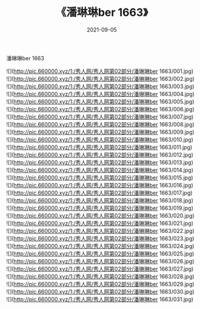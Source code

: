 ﻿---
layout: post
title:  《潘琳琳ber 1663》
date:   2021-09-05
img: http://pic.660000.xyz/1:/秀人网/秀人网第02部分/潘琳琳ber 1663/000.jpg
categories: [美女, 清纯, 唯美]
---

潘琳琳ber 1663

  ![](http://pic.660000.xyz/1:/秀人网/秀人网第02部分/潘琳琳ber 1663/001.jpg) <br> ![](http://pic.660000.xyz/1:/秀人网/秀人网第02部分/潘琳琳ber 1663/002.jpg) <br> ![](http://pic.660000.xyz/1:/秀人网/秀人网第02部分/潘琳琳ber 1663/003.jpg) <br> ![](http://pic.660000.xyz/1:/秀人网/秀人网第02部分/潘琳琳ber 1663/004.jpg) <br> ![](http://pic.660000.xyz/1:/秀人网/秀人网第02部分/潘琳琳ber 1663/005.jpg) <br> ![](http://pic.660000.xyz/1:/秀人网/秀人网第02部分/潘琳琳ber 1663/006.jpg) <br> ![](http://pic.660000.xyz/1:/秀人网/秀人网第02部分/潘琳琳ber 1663/007.jpg) <br> ![](http://pic.660000.xyz/1:/秀人网/秀人网第02部分/潘琳琳ber 1663/008.jpg) <br> ![](http://pic.660000.xyz/1:/秀人网/秀人网第02部分/潘琳琳ber 1663/009.jpg) <br> ![](http://pic.660000.xyz/1:/秀人网/秀人网第02部分/潘琳琳ber 1663/010.jpg) <br> ![](http://pic.660000.xyz/1:/秀人网/秀人网第02部分/潘琳琳ber 1663/011.jpg) <br> ![](http://pic.660000.xyz/1:/秀人网/秀人网第02部分/潘琳琳ber 1663/012.jpg) <br> ![](http://pic.660000.xyz/1:/秀人网/秀人网第02部分/潘琳琳ber 1663/013.jpg) <br> ![](http://pic.660000.xyz/1:/秀人网/秀人网第02部分/潘琳琳ber 1663/014.jpg) <br> ![](http://pic.660000.xyz/1:/秀人网/秀人网第02部分/潘琳琳ber 1663/015.jpg) <br> ![](http://pic.660000.xyz/1:/秀人网/秀人网第02部分/潘琳琳ber 1663/016.jpg) <br> ![](http://pic.660000.xyz/1:/秀人网/秀人网第02部分/潘琳琳ber 1663/017.jpg) <br> ![](http://pic.660000.xyz/1:/秀人网/秀人网第02部分/潘琳琳ber 1663/018.jpg) <br> ![](http://pic.660000.xyz/1:/秀人网/秀人网第02部分/潘琳琳ber 1663/019.jpg) <br> ![](http://pic.660000.xyz/1:/秀人网/秀人网第02部分/潘琳琳ber 1663/020.jpg) <br> ![](http://pic.660000.xyz/1:/秀人网/秀人网第02部分/潘琳琳ber 1663/021.jpg) <br> ![](http://pic.660000.xyz/1:/秀人网/秀人网第02部分/潘琳琳ber 1663/022.jpg) <br> ![](http://pic.660000.xyz/1:/秀人网/秀人网第02部分/潘琳琳ber 1663/023.jpg) <br> ![](http://pic.660000.xyz/1:/秀人网/秀人网第02部分/潘琳琳ber 1663/024.jpg) <br> ![](http://pic.660000.xyz/1:/秀人网/秀人网第02部分/潘琳琳ber 1663/025.jpg) <br> ![](http://pic.660000.xyz/1:/秀人网/秀人网第02部分/潘琳琳ber 1663/026.jpg) <br> ![](http://pic.660000.xyz/1:/秀人网/秀人网第02部分/潘琳琳ber 1663/027.jpg) <br> ![](http://pic.660000.xyz/1:/秀人网/秀人网第02部分/潘琳琳ber 1663/028.jpg) <br> ![](http://pic.660000.xyz/1:/秀人网/秀人网第02部分/潘琳琳ber 1663/029.jpg) <br> ![](http://pic.660000.xyz/1:/秀人网/秀人网第02部分/潘琳琳ber 1663/030.jpg) <br> ![](http://pic.660000.xyz/1:/秀人网/秀人网第02部分/潘琳琳ber 1663/031.jpg) <br>
